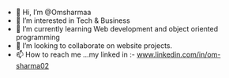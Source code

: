 - 👋 Hi, I’m @Omsharmaa
- 👀 I’m interested in Tech & Business
- 🌱 I’m currently learning Web development and object oriented programming
- 💞️ I’m looking to collaborate on website projects.
- 📫 How to reach me ...my linked in :- www.linkedin.com/in/om-sharma02

<!---
Omsharmaa/Omsharmaa is a ✨ special ✨ repository because its `README.md` (this file) appears on your GitHub profile.
You can have a look at my recent project i.e. Number guessing game in python.
--->

